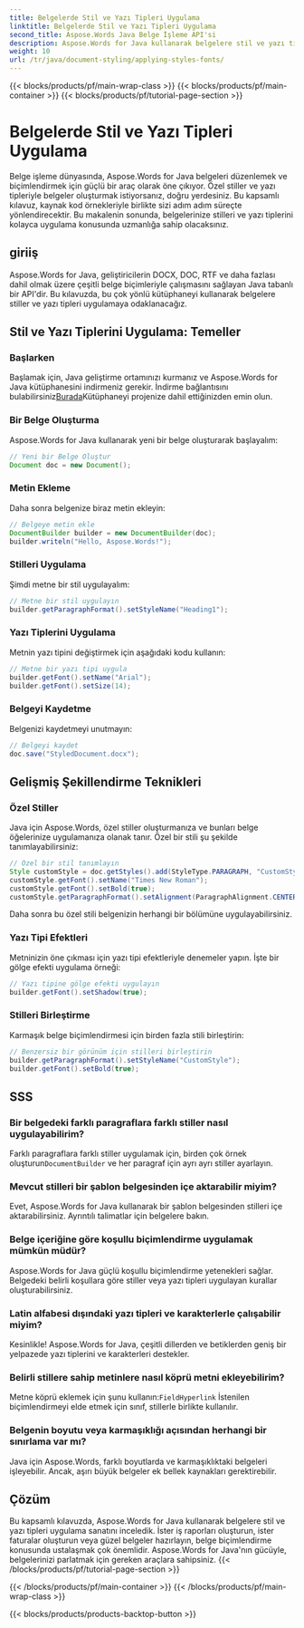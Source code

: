 ```yaml
---
title: Belgelerde Stil ve Yazı Tipleri Uygulama
linktitle: Belgelerde Stil ve Yazı Tipleri Uygulama
second_title: Aspose.Words Java Belge İşleme API'si
description: Aspose.Words for Java kullanarak belgelere stil ve yazı tiplerini nasıl uygulayacağınızı öğrenin. Kaynak kodlu adım adım kılavuz. Belge biçimlendirmenin tüm potansiyelini ortaya çıkarın.
weight: 10
url: /tr/java/document-styling/applying-styles-fonts/
---
```


{{< blocks/products/pf/main-wrap-class >}}
{{< blocks/products/pf/main-container >}}
{{< blocks/products/pf/tutorial-page-section >}}

# Belgelerde Stil ve Yazı Tipleri Uygulama

Belge işleme dünyasında, Aspose.Words for Java belgeleri düzenlemek ve biçimlendirmek için güçlü bir araç olarak öne çıkıyor. Özel stiller ve yazı tipleriyle belgeler oluşturmak istiyorsanız, doğru yerdesiniz. Bu kapsamlı kılavuz, kaynak kod örnekleriyle birlikte sizi adım adım süreçte yönlendirecektir. Bu makalenin sonunda, belgelerinize stilleri ve yazı tiplerini kolayca uygulama konusunda uzmanlığa sahip olacaksınız.

## giriiş

Aspose.Words for Java, geliştiricilerin DOCX, DOC, RTF ve daha fazlası dahil olmak üzere çeşitli belge biçimleriyle çalışmasını sağlayan Java tabanlı bir API'dir. Bu kılavuzda, bu çok yönlü kütüphaneyi kullanarak belgelere stiller ve yazı tipleri uygulamaya odaklanacağız.

## Stil ve Yazı Tiplerini Uygulama: Temeller

### Başlarken
Başlamak için, Java geliştirme ortamınızı kurmanız ve Aspose.Words for Java kütüphanesini indirmeniz gerekir. İndirme bağlantısını bulabilirsiniz[Burada](https://releases.aspose.com/words/java/)Kütüphaneyi projenize dahil ettiğinizden emin olun.

### Bir Belge Oluşturma
Aspose.Words for Java kullanarak yeni bir belge oluşturarak başlayalım:

```java
// Yeni bir Belge Oluştur
Document doc = new Document();
```

### Metin Ekleme
Daha sonra belgenize biraz metin ekleyin:

```java
// Belgeye metin ekle
DocumentBuilder builder = new DocumentBuilder(doc);
builder.writeln("Hello, Aspose.Words!");
```

### Stilleri Uygulama
Şimdi metne bir stil uygulayalım:

```java
// Metne bir stil uygulayın
builder.getParagraphFormat().setStyleName("Heading1");
```

### Yazı Tiplerini Uygulama
Metnin yazı tipini değiştirmek için aşağıdaki kodu kullanın:

```java
// Metne bir yazı tipi uygula
builder.getFont().setName("Arial");
builder.getFont().setSize(14);
```

### Belgeyi Kaydetme
Belgenizi kaydetmeyi unutmayın:

```java
// Belgeyi kaydet
doc.save("StyledDocument.docx");
```

## Gelişmiş Şekillendirme Teknikleri

### Özel Stiller
Java için Aspose.Words, özel stiller oluşturmanıza ve bunları belge öğelerinize uygulamanıza olanak tanır. Özel bir stili şu şekilde tanımlayabilirsiniz:

```java
// Özel bir stil tanımlayın
Style customStyle = doc.getStyles().add(StyleType.PARAGRAPH, "CustomStyle");
customStyle.getFont().setName("Times New Roman");
customStyle.getFont().setBold(true);
customStyle.getParagraphFormat().setAlignment(ParagraphAlignment.CENTER);
```

Daha sonra bu özel stili belgenizin herhangi bir bölümüne uygulayabilirsiniz.

### Yazı Tipi Efektleri
Metninizin öne çıkması için yazı tipi efektleriyle denemeler yapın. İşte bir gölge efekti uygulama örneği:

```java
// Yazı tipine gölge efekti uygulayın
builder.getFont().setShadow(true);
```

### Stilleri Birleştirme
Karmaşık belge biçimlendirmesi için birden fazla stili birleştirin:

```java
// Benzersiz bir görünüm için stilleri birleştirin
builder.getParagraphFormat().setStyleName("CustomStyle");
builder.getFont().setBold(true);
```

## SSS

### Bir belgedeki farklı paragraflara farklı stiller nasıl uygulayabilirim?
 Farklı paragraflara farklı stiller uygulamak için, birden çok örnek oluşturun`DocumentBuilder` ve her paragraf için ayrı ayrı stiller ayarlayın.

### Mevcut stilleri bir şablon belgesinden içe aktarabilir miyim?
Evet, Aspose.Words for Java kullanarak bir şablon belgesinden stilleri içe aktarabilirsiniz. Ayrıntılı talimatlar için belgelere bakın.

### Belge içeriğine göre koşullu biçimlendirme uygulamak mümkün müdür?
Aspose.Words for Java güçlü koşullu biçimlendirme yetenekleri sağlar. Belgedeki belirli koşullara göre stiller veya yazı tipleri uygulayan kurallar oluşturabilirsiniz.

### Latin alfabesi dışındaki yazı tipleri ve karakterlerle çalışabilir miyim?
Kesinlikle! Aspose.Words for Java, çeşitli dillerden ve betiklerden geniş bir yelpazede yazı tiplerini ve karakterleri destekler.

### Belirli stillere sahip metinlere nasıl köprü metni ekleyebilirim?
 Metne köprü eklemek için şunu kullanın:`FieldHyperlink` İstenilen biçimlendirmeyi elde etmek için sınıf, stillerle birlikte kullanılır.

### Belgenin boyutu veya karmaşıklığı açısından herhangi bir sınırlama var mı?
Java için Aspose.Words, farklı boyutlarda ve karmaşıklıktaki belgeleri işleyebilir. Ancak, aşırı büyük belgeler ek bellek kaynakları gerektirebilir.

## Çözüm

Bu kapsamlı kılavuzda, Aspose.Words for Java kullanarak belgelere stil ve yazı tipleri uygulama sanatını inceledik. İster iş raporları oluşturun, ister faturalar oluşturun veya güzel belgeler hazırlayın, belge biçimlendirme konusunda ustalaşmak çok önemlidir. Aspose.Words for Java'nın gücüyle, belgelerinizi parlatmak için gereken araçlara sahipsiniz.
{{< /blocks/products/pf/tutorial-page-section >}}

{{< /blocks/products/pf/main-container >}}
{{< /blocks/products/pf/main-wrap-class >}}

{{< blocks/products/products-backtop-button >}}
